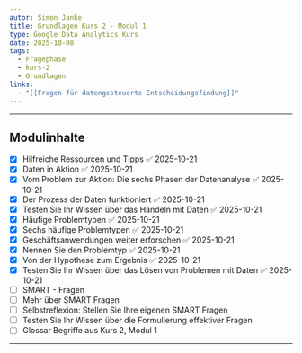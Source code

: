 ```yaml
---
autor: Simon Janke
title: Grundlagen Kurs 2 - Modul 1
type: Google Data Analytics Kurs
date: 2025-10-08
tags:
  - Fragephase
  - kurs-2
  - Grundlagen
links:
  - "[[Fragen für datengesteuerte Entscheidungsfindung]]"
---
```

---

## Modulinhalte

- [x] Hilfreiche Ressourcen und Tipps ✅ 2025-10-21
- [x] Daten in Aktion ✅ 2025-10-21
- [x] Vom Problem zur Aktion: Die sechs Phasen der Datenanalyse ✅ 2025-10-21
- [x] Der Prozess der Daten funktioniert ✅ 2025-10-21
- [x] Testen Sie Ihr Wissen über das Handeln mit Daten ✅ 2025-10-21
- [x] Häufige Problemtypen ✅ 2025-10-21
- [x] Sechs häufige Problemtypen ✅ 2025-10-21
- [x] Geschäftsanwendungen weiter erforschen ✅ 2025-10-21
- [x] Nennen Sie den Problemtyp ✅ 2025-10-21
- [x] Von der Hypothese zum Ergebnis ✅ 2025-10-21
- [x] Testen Sie Ihr Wissen über das Lösen von Problemen mit Daten ✅ 2025-10-21
- [ ] SMART - Fragen
- [ ] Mehr über SMART Fragen
- [ ] Selbstreflexion: Stellen Sie Ihre eigenen SMART Fragen
- [ ] Testen Sie Ihr Wissen über die Formulierung effektiver Fragen
- [ ] Glossar Begriffe aus Kurs 2, Modul 1

---
